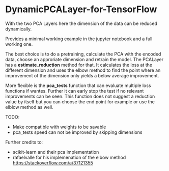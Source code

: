# DynamicPCALayer-for-TensorFlow

With the two PCA Layers here the dimension of the data can be reduced dynamically.

Provides a minimal working example in the jupyter notebook and a full working one.

The best choice is to do a pretraining, calculate the PCA with the encoded data,
choose an approriate dimension and retrain the model.
The PCALayer has a **estimate_reduction** method for that.
It calculates the loss at the different dimension and uses the elbow method to find the point
where an improvement of the dimension only yields a below average improvement.

More flexible is the **pca_tests** function that can evaluate multiple loss functions if wantes.
Further it can early stop the test if no relevant improvements can be seen.
This function does not suggest a reduction value by itself but you can choose the end point for example
or use the elblow method as well.

TODO:
* Make compatible with weights to be savable
* pca_tests speed can not be improved by skipping dimensions


Further credits to:
* scikit-learn and their pca implementation
* rafaelvalle for his implemenation of the elbow method https://stackoverflow.com/a/37121355
